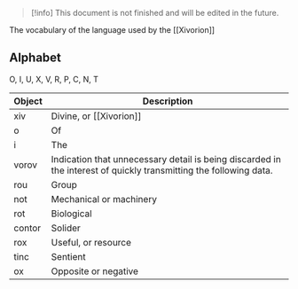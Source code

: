 > [!info]
> This document is not finished and will be edited in the future.

The vocabulary of the language used by the [[Xivorion]]

## Alphabet

O, I, U, X, V, R, P, C, N, T

| Object | Description                                                                                                       |
| ------ | ----------------------------------------------------------------------------------------------------------------- |
| xiv    | Divine, or [[Xivorion]]                                                                                           |
| o      | Of                                                                                                                |
| i      | The                                                                                                               |
| vorov  | Indication that unnecessary detail is being discarded in the interest of quickly transmitting the following data. |
| rou    | Group                                                                                                             |
| not    | Mechanical or machinery                                                                                           |
| rot    | Biological                                                                                                        |
| contor | Solider                                                                                                           |
| rox    | Useful, or resource                                                                                               |
| tinc   | Sentient                                                                                                          |
| ox     | Opposite or negative                                                                                              |

